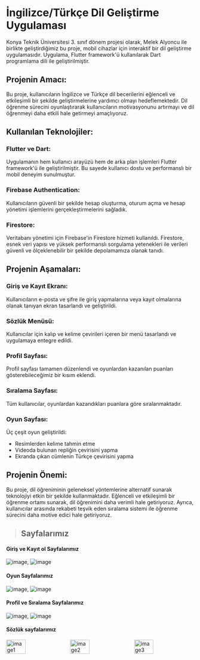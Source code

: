 # İngilizce/Türkçe Dil Geliştirme Uygulaması
Konya Teknik Üniversitesi 3. sınıf dönem projesi olarak, Melek Alyoncu ile birlikte geliştirdiğimiz bu proje, mobil cihazlar için interaktif bir dil geliştirme uygulamasıdır. Uygulama, Flutter framework'ü kullanılarak Dart programlama dili ile geliştirilmiştir.
## Projenin Amacı:
Bu proje, kullanıcıların İngilizce ve Türkçe dil becerilerini eğlenceli ve etkileşimli bir şekilde geliştirmelerine yardımcı olmayı hedeflemektedir. Dil öğrenme sürecini oyunlaştırarak kullanıcıların motivasyonunu artırmayı ve dil öğrenmeyi daha etkili hale getirmeyi amaçlıyoruz.

## Kullanılan Teknolojiler:
### Flutter ve Dart:
Uygulamanın hem kullanıcı arayüzü hem de arka plan işlemleri Flutter framework'ü ile geliştirilmiştir. Bu sayede kullanıcı dostu ve performanslı bir mobil deneyim sunulmuştur.
### Firebase Authentication: 
Kullanıcıların güvenli bir şekilde hesap oluşturma, oturum açma ve hesap yönetimi işlemlerini gerçekleştirmelerini sağladık.
### Firestore:
Veritabanı yönetimi için Firebase'in Firestore hizmeti kullanıldı. Firestore, esnek veri yapısı ve yüksek performanslı sorgulama yetenekleri ile verileri güvenli ve ölçeklenebilir bir şekilde depolamamıza olanak tanıdı.
## Projenin Aşamaları:
### Giriş ve Kayıt Ekranı:
Kullanıcıların e-posta ve şifre ile giriş yapmalarına veya kayıt olmalarına olanak tanıyan ekran tasarlandı ve geliştirildi.
### Sözlük Menüsü: 
Kullanıcılar için kalıp ve kelime çevirileri içeren bir menü tasarlandı ve uygulamaya entegre edildi.
### Profil Sayfası: 
Profil sayfası tamamen düzenlendi ve oyunlardan kazanılan puanları gösterebileceğimiz bir kısım eklendi.
### Sıralama Sayfası:
Tüm kullanıcılar, oyunlardan kazandıkları puanlara göre sıralanmaktadır.
### Oyun Sayfası: 
Üç çeşit oyun geliştirildi:
- Resimlerden kelime tahmin etme
- Videoda bulunan repliğin çevirisini yapma
- Ekranda çıkan cümlenin Türkçe çevirisini yapma
## Projenin Önemi:
Bu proje, dil öğreniminin geleneksel yöntemlerine alternatif sunarak teknolojiyi etkin bir şekilde kullanmaktadır. Eğlenceli ve etkileşimli bir öğrenme ortamı sunarak, dil öğrenimini daha verimli hale getiriyoruz. Ayrıca, kullanıcılar arasında rekabeti teşvik eden sıralama sistemi ile öğrenme sürecini daha motive edici hale getiriyoruz.
> ## Sayfalarımız

#### Giriş ve Kayıt ol Sayfalarımız
![image](https://github.com/user-attachments/assets/a348deb3-5a5c-4e32-a5fd-d0132af2d0c6),
![image](https://github.com/user-attachments/assets/b1b21d3d-f43a-4ec7-b9a1-5091a6696100)

#### Oyun Sayfalarımız 

![image](https://github.com/user-attachments/assets/f72d18c9-0985-4d35-ad14-bad540762d0b),
![image](https://github.com/user-attachments/assets/f2241922-cd6a-4d1d-a13c-54a193eae9f2)

#### Profil ve Sıralama Sayfalarımız
![image](https://github.com/user-attachments/assets/c43d3d83-c749-4aa5-8385-4d9dcd83d389),
![image](https://github.com/user-attachments/assets/57d705ef-1420-4241-b77d-37ea79a1d98a)

#### Sözlük sayfalarımız 
<div style="display: flex; justify-content: space-between;">
  <img src="https://github.com/user-attachments/assets/bc916994-c320-4cb1-8419-0ad5209e43b5" alt="image1" style="width: 32%;"/>
  <img src="https://github.com/user-attachments/assets/ff4850c8-8425-4e4c-9835-bf2c2cd4fed9" alt="image2" style="width: 32%;"/>
  <img src="https://github.com/user-attachments/assets/8da850d2-fa84-4523-864c-4aaab3404c97" alt="image3" style="width: 32%;"/>
</div>


